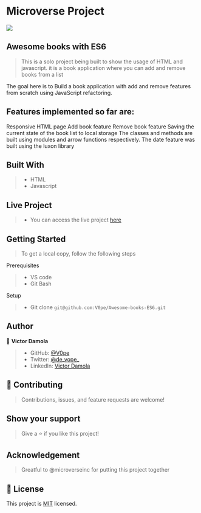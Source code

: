 # Microverse Project
![](https://img.shields.io/badge/Microverse-blueviolet)

## Awesome books with ES6

> This is a solo project being built to show the usage of HTML and javascript. it is a book application where you can add and remove books from a list

The goal here is to Build a book application with add and remove features from scratch using JavaScript refactoring.

## Features implemented so far are:

Responsive HTML page 
Add book feature
Remove book feature
Saving the current state of the book list to local storage
The classes and methods are built using modules and arrow functions respectively. 
The date feature was built using the luxon library

## Built With

>- HTML
>- Javascript

## Live Project 
>- You can access the live project [here](https://v0pe.github.io/Awesome-books-ES6/)

## Getting Started
> To get a local copy, follow the following steps

Prerequisites
>- VS code
>- Git Bash

Setup
>- Git clone `git@github.com:V0pe/Awesome-books-ES6.git`


## Author

👤 **Victor Damola**

>- GitHub: [@V0pe](https://github.com/V0pe)
>- Twitter: [@de_vope_](https://twitter.com/de_vope)
>- LinkedIn: [Victor Damola](https://linkedin.com/in/victor-damola-aderibigbe-27931ab0)


## 🤝 Contributing

>Contributions, issues, and feature requests are welcome!

## Show your support

>Give a ⭐️ if you like this project!

## Acknowledgement

>Greatful to @microverseinc for putting this project together

## 📝 License

This project is [MIT](./MIT.md) licensed.
